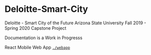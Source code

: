 # Deloitte-Smart-City
Deloitte - Smart City of the Future
Arizona State University Fall 2019 - Spring 2020 Capstone Project

Documentation is a Work in Progresss

React Mobile Web App [`./webapp`](./webapp)
